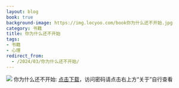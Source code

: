 ```yaml
---
layout: blog
book: true
background-image: https://img.locyoo.com/book你为什么还不开始.jpg
category: 书籍
title: 你为什么还不开始
tags:
- 书籍
- 心理
redirect_from:
  - /2024/03/你为什么还不开始/
---
```

![](https://img.locyoo.com/book你为什么还不开始.jpg)
你为什么还不开始: <a name = "ref1" href="https://url18.ctfile.com/f/50983618-1437032816-65400e?p=3619">点击下载</a>，访问密码请点击右上方“关于”自行查看